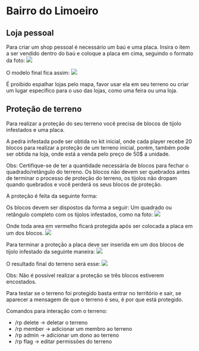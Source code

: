 # Bairro do Limoeiro

## Loja pessoal

Para criar um shop pessoal é necessário um baú e uma placa.
Insira o item a ser vendido dentro do baú e coloque a placa em cima, seguindo o formato da foto:
![](https://imgur.com/a/qYNoeSG)

O modelo final fica assim:
![](https://imgur.com/WXf8rIw)

É proibido espalhar lojas pelo mapa, favor usar ela em seu terreno ou criar um lugar específico para
o uso das lojas, como uma feira ou uma loja.

## Proteção de terreno

Para realizar a proteção do seu terreno você precisa de blocos de tijolo infestados e uma placa.

A pedra infestada pode ser obtida no kit inicial, onde cada player recebe 20 blocos para
realizar a proteção de um terreno inicial, porém, também pode ser obtida na loja, onde
está a venda pelo preço de 50$ a unidade.

Obs: Certifique-se de ter a quantidade necessária de blocos para fechar o quadrado/retângulo
do terreno.
Os blocos não devem ser quebrados antes de terminar o processo de proteção do terreno, os tijolos
não dropam quando quebrados e você perderá os seus blocos de proteção.
 
A proteção é feita da seguinte forma: 

Os blocos devem ser dispostos da forma a seguir:
Um quadrado ou retângulo completo com os tijolos infestados, como na foto:
![](https://imgur.com/WXf8rIw)

Onde toda area em vermelho ficará protegida após ser colocada a placa em um dos blocos.
![](https://imgur.com/WXf8rIw)

Para terminar a proteção a placa deve ser inserida em um dos blocos de tijolo infestado da seguinte maneira:
![](https://imgur.com/WXf8rIw)

O resultado final do terreno será esse:
![](https://imgur.com/WXf8rIw)

Obs: Não é possível realizar a proteção se três blocos estiverem encostados.

Para testar se o terreno foi protegido basta entrar no território e sair, se aparecer a mensagem de que
o terreno é seu, é por que está protegido.

Comandos para interação com o terreno:

- /rp delete             -> deletar o terreno
- /rp member             -> adicionar um membro ao terreno
- /rp admin              -> adicionar um dono ao terreno
- /rp flag               -> editar permissões do terreno
 

